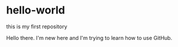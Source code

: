 # hello-world
this is my first repository

Hello there.
I'm new here and I'm trying to learn how to use GitHub.
